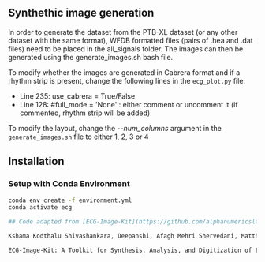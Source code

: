 ## Synthethic image generation

In order to generate the dataset from the PTB-XL dataset (or any other dataset with the same format), WFDB formatted files (pairs of .hea and .dat files) need to be placed in the all_signals folder. The images can then be generated using the generate_images.sh bash file. 

To modify whether the images are generated in Cabrera format and if a rhythm strip is present, change the following lines in the `ecg_plot.py` file:

- Line 235: use_cabrera = True/False 
- Line 128: #full_mode = 'None' : either comment or uncomment it (if commented, rhythm strip will be added)

To modify the layout, change the *--num_columns* argument in the `generate_images.sh` file to either 1, 2, 3 or 4

## Installation

### Setup with Conda Environment

```bash
conda env create -f environment.yml
conda activate ecg

## Code adapted from [ECG-Image-Kit](https://github.com/alphanumericslab/ecg-image-kit/)

Kshama Kodthalu Shivashankara, Deepanshi, Afagh Mehri Shervedani, Matthew A. Reyna, Gari D. Clifford, Reza Sameni (2024). ECG-image-kit: a synthetic image generation toolbox to facilitate deep learning-based electrocardiogram digitization. In Physiological Measurement. IOP Publishing. doi: 10.1088/1361-6579/ad4954

ECG-Image-Kit: A Toolkit for Synthesis, Analysis, and Digitization of Electrocardiogram Images, (2024). URL: https://github.com/alphanumericslab/ecg-image-kit
